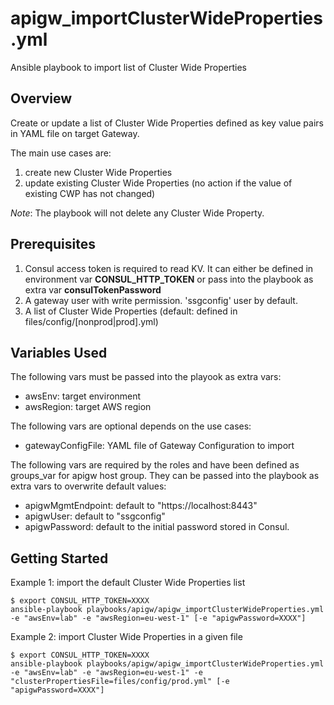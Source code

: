 # apigw_importClusterWideProperties.yml

Ansible playbook to import list of Cluster Wide Properties 

## Overview

Create or update a list of Cluster Wide Properties defined as key value pairs in YAML file on target Gateway. 

The main use cases are:

1. create new Cluster Wide Properties
2. update existing Cluster Wide Properties (no action if the value of existing CWP has not changed)

*Note*: The playbook will not delete any Cluster Wide Property.
 
## Prerequisites

1. Consul access token is required to read KV. It can either be defined in environment var **CONSUL_HTTP_TOKEN** or pass into the playbook as extra var **consulTokenPassword**
2. A gateway user with write permission. 'ssgconfig' user by default.
3. A list of Cluster Wide Properties (default: defined in files/config/[nonprod|prod].yml)

## Variables Used

The following vars must be passed into the playook as extra vars:
- awsEnv: target environment
- awsRegion: target AWS region

The following vars are optional depends on the use cases:
- gatewayConfigFile: YAML file of Gateway Configuration to import

The following vars are required by the roles and have been defined as groups_var for apigw host group. They can be passed into the playbook as extra vars to overwrite default values:
- apigwMgmtEndpoint: default to "https://localhost:8443"
- apigwUser: default to "ssgconfig"
- apigwPassword: default to the initial password stored in Consul. 

## Getting Started

Example 1: import the default Cluster Wide Properties list
```
$ export CONSUL_HTTP_TOKEN=XXXX
ansible-playbook playbooks/apigw/apigw_importClusterWideProperties.yml -e "awsEnv=lab" -e "awsRegion=eu-west-1" [-e "apigwPassword=XXXX"]
```

Example 2: import Cluster Wide Properties in a given file
```
$ export CONSUL_HTTP_TOKEN=XXXX
ansible-playbook playbooks/apigw/apigw_importClusterWideProperties.yml -e "awsEnv=lab" -e "awsRegion=eu-west-1" -e "clusterPropertiesFile=files/config/prod.yml" [-e "apigwPassword=XXXX"]
```
